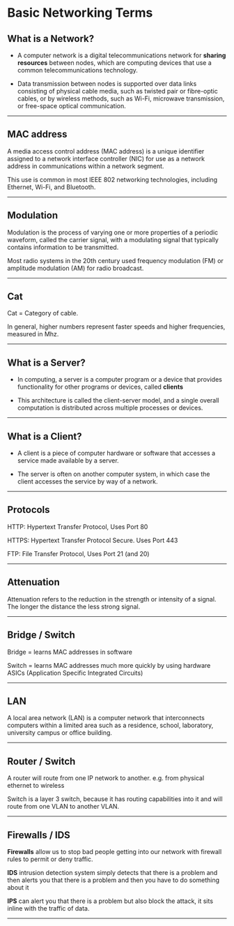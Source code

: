# Basic Networking Terms

## What is a Network?

- A computer network is a digital telecommunications network for **sharing resources** between nodes, which are computing devices that use a common telecommunications technology.

- Data transmission between nodes is supported over data links consisting of physical cable media, such as twisted pair or fibre-optic cables, or by wireless methods, such as Wi-Fi, microwave transmission, or free-space optical communication.

---

## MAC address

A media access control address (MAC address) is a unique identifier assigned to a network interface controller (NIC) for use as a network address in communications within a network segment.

This use is common in most IEEE 802 networking technologies, including Ethernet, Wi-Fi, and Bluetooth.

---

## Modulation

Modulation is the process of varying one or more properties of a periodic waveform, called the carrier signal, with a modulating signal that typically contains information to be transmitted.

Most radio systems in the 20th century used frequency modulation (FM) or amplitude modulation (AM) for radio broadcast.

---

## Cat

Cat = Category of cable.

In general, higher numbers represent faster speeds and higher frequencies, measured in Mhz.

---

## What is a Server?

- In computing, a server is a computer program or a device that provides functionality for other programs or devices, called **clients**

- This architecture is called the client-server model, and a single overall computation is distributed across multiple processes or devices.

---

## What is a Client?

- A client is a piece of computer hardware or software that accesses a service made available by a server.

- The server is often on another computer system, in which case the client accesses the service by way of a network.

---

## Protocols

HTTP: Hypertext Transfer Protocol, Uses Port 80

HTTPS: Hypertext Transfer Protocol Secure. Uses Port 443

FTP: File Transfer Protocol, Uses Port 21 (and 20)

---

## Attenuation

Attenuation refers to the reduction in the strength or intensity of a signal. The longer the distance the less strong signal.

---

## Bridge / Switch

Bridge = learns MAC addresses in software

Switch = learns MAC addresses much more quickly by using hardware ASICs (Application Specific Integrated Circuits)

---

## LAN

A local area network (LAN) is a computer network that interconnects computers within a limited area such as a residence, school, laboratory, university campus or office building.

---

## Router / Switch

A router will route from one IP network to another.
e.g. from physical ethernet to wireless

Switch is a layer 3 switch, because it has routing capabilities into it and will route from one VLAN to another VLAN.

---

## Firewalls / IDS

**Firewalls** allow us to stop bad people getting into our network with firewall rules to permit or deny traffic.

**IDS** intrusion detection system simply detects that there is a problem and then alerts you that there is a problem and then you have to do something about it

**IPS** can alert you that there is a problem but also block the attack, it sits inline with the traffic of data.

---
